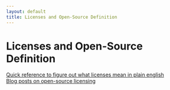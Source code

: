 ```yaml
---
layout: default
title: Licenses and Open-Source Definition
---
```


# Licenses and Open-Source Definition

[Quick reference to figure out what licenses mean in plain english](https://tldrlegal.com/)  
[Blog posts on open-source licensing](https://writing.kemitchell.com)  

